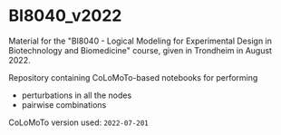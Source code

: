 # BI8040_v2022

Material for the "BI8040 - Logical Modeling for Experimental Design in Biotechnology and Biomedicine" course, given in Trondheim in August 2022.

Repository containing CoLoMoTo-based notebooks for performing 
- perturbations in all the nodes
- pairwise combinations

CoLoMoTo version used: ```2022-07-201```
